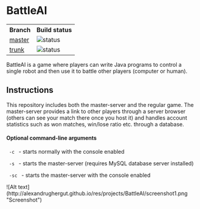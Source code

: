 # BattleAI 
<table>
  <tr>
    <th> Branch </th>
    <th> Build status </th>
  </tr>
  <tr> 
    <td> <a href="https://github.com/AlexandruGhergut/BattleAI/tree/master"> master </a> </td>
    <td> <img src="https://travis-ci.org/AlexandruGhergut/BattleAI.svg?branch=master" alt="status"> </td>
  </tr>
  <tr>
    <td> <a href="https://github.com/AlexandruGhergut/BattleAI/tree/trunk"> trunk </a> </td>
    <td> <img src="https://travis-ci.org/AlexandruGhergut/BattleAI.svg?branch=trunk" alt="status"> </td
  <tr>
</table>

<p> BattleAI is a game where players can write Java programs to control a single robot and then use it to battle other
players (computer or human). <p>

<h2> Instructions </h2>
<p> This repository includes both the master-server and the regular game. The master-server provides a link to other players through a server browser (others can see your match there once you host it) and handles account statistics such as won matches, win/lose ratio etc. through a database. </p>

<h4> Optional command-line arguments </h4>
<p> <code> -c </code> - starts normally with the console enabled </p>
<p> <code> -s </code> - starts the master-server (requires MySQL database server installed) </p>
<p> <code> -sc </code> - starts the master-server with the console enabled </p>
![Alt text](http://alexandrughergut.github.io/res/projects/BattleAI/screenshot1.png "Screenshot")
